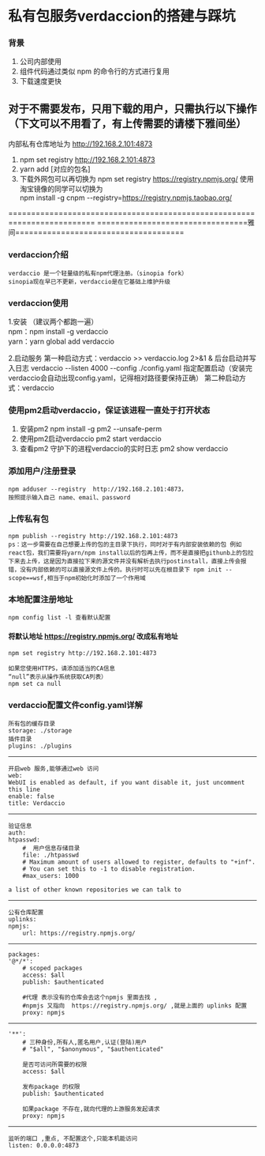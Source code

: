 # 私有包服务verdaccion的搭建与踩坑

### 背景
1. 公司内部使用
2. 组件代码通过类似 npm 的命令行的方式进行复用
3. 下载速度更快

## 对于不需要发布，只用下载的用户，只需执行以下操作（下文可以不用看了，有上传需要的请楼下雅间坐）
内部私有仓库地址为 http://192.168.2.101:4873
1. npm set registry http://192.168.2.101:4873
2. yarn add [对应的包名]    
3. 下载外网包可以再切换为 npm set registry https://registry.npmjs.org/
    使用淘宝镜像的同学可以切换为 <br />
    npm install -g cnpm --registry=https://registry.npmjs.taobao.org/



=========================================================================
=================================雅间=====================================





### verdaccion介绍
    verdaccio 是一个轻量级的私有npm代理注册。（sinopia fork）
    sinopia现在早已不更新，verdaccio是在它基础上维护升级

### verdaccion使用
1.安装 （建议两个都跑一遍）<br />
    npm：npm install -g verdaccio <br />
    yarn：yarn global add verdaccio
    
2.启动服务
    第一种启动方式：verdaccio >> verdaccio.log 2>&1 &     后台启动并写入日志
        verdaccio --listen 4000 --config ./config.yaml    指定配置启动（安装完verdaccio会自动出现config.yaml，记得相对路径要保持正确）
    第二种启动方式：verdaccio

### 使用pm2启动verdaccio，保证该进程一直处于打开状态
1. 安装pm2      npm install -g pm2 --unsafe-perm
2. 使用pm2启动verdaccio   pm2 start verdaccio
3. 查看pm2 守护下的进程verdaccio的实时日志   pm2 show verdaccio 



### 添加用户/注册登录

    npm adduser --registry  http://192.168.2.101:4873，
    按照提示输入自己 name、email、password

### 上传私有包
    npm publish --registry http://192.168.2.101:4873
    ps：这一步需要在自己想要上传的包的主目录下执行，同时对于有内部安装依赖的包 例如react包，我们需要将yarn/npm install以后的包再上传，而不是直接把githunb上的包拉下来去上传，这是因为直接拉下来的源文件并没有解析去执行postinstall，直接上传会报错，没有内部依赖的可以直接源文件上传的。执行时可以先在根目录下 npm init --scope==wsf,相当于npm初始化时添加了一个作用域

### 本地配置注册地址
    npm config list -l 查看默认配置
    
#### 将默认地址 https://registry.npmjs.org/ 改成私有地址
    npm set registry http://192.168.2.101:4873

    如果您使用HTTPS，请添加适当的CA信息
    “null”表示从操作系统获取CA列表）
    npm set ca null
    
### verdaccio配置文件config.yaml详解

    所有包的缓存目录
    storage: ./storage
    插件目录
    plugins: ./plugins

--------------------------------------------
    开启web 服务,能够通过web 访问
    web:
    WebUI is enabled as default, if you want disable it, just uncomment this line
    enable: false
    title: Verdaccio
--------------------------------------------
    验证信息
    auth:
    htpasswd:
        #  用户信息存储目录
        file: ./htpasswd
        # Maximum amount of users allowed to register, defaults to "+inf".
        # You can set this to -1 to disable registration.
        #max_users: 1000

    a list of other known repositories we can talk to
---------------------------------------------
    公有仓库配置
    uplinks:
    npmjs:
        url: https://registry.npmjs.org/
-------------------------------------------
    packages:
    '@*/*':
        # scoped packages
        access: $all
        publish: $authenticated

        #代理 表示没有的仓库会去这个npmjs 里面去找 ,
        #npmjs 又指向  https://registry.npmjs.org/ ,就是上面的 uplinks 配置
        proxy: npmjs
-------------------------------------------
    '**':
        # 三种身份,所有人,匿名用户,认证(登陆)用户
        # "$all", "$anonymous", "$authenticated"

        是否可访问所需要的权限
        access: $all

        发布package 的权限
        publish: $authenticated

        如果package 不存在,就向代理的上游服务发起请求
        proxy: npmjs

-------------------------------------------
    监听的端口 ,重点, 不配置这个,只能本机能访问
    listen: 0.0.0.0:4873


